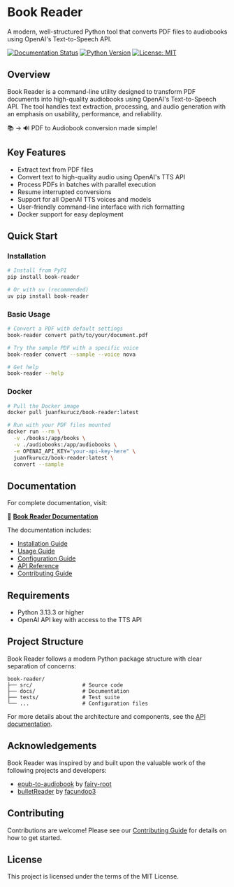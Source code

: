 # Book Reader

A modern, well-structured Python tool that converts PDF files to audiobooks using OpenAI's Text-to-Speech API.

[![Documentation Status](https://img.shields.io/badge/docs-latest-brightgreen.svg)](https://juanfkurucz.github.io/book-reader/)
[![Python Version](https://img.shields.io/badge/python-3.13.3-blue.svg)](https://www.python.org/downloads/)
[![License: MIT](https://img.shields.io/badge/License-MIT-yellow.svg)](https://opensource.org/licenses/MIT)

## Overview

Book Reader is a command-line utility designed to transform PDF documents into high-quality audiobooks using OpenAI's Text-to-Speech API. The tool handles text extraction, processing, and audio generation with an emphasis on usability, performance, and reliability.

📚 → 🔊 PDF to Audiobook conversion made simple!

## Key Features

- Extract text from PDF files
- Convert text to high-quality audio using OpenAI's TTS API
- Process PDFs in batches with parallel execution
- Resume interrupted conversions
- Support for all OpenAI TTS voices and models
- User-friendly command-line interface with rich formatting
- Docker support for easy deployment

## Quick Start

### Installation

```bash
# Install from PyPI
pip install book-reader

# Or with uv (recommended)
uv pip install book-reader
```

### Basic Usage

```bash
# Convert a PDF with default settings
book-reader convert path/to/your/document.pdf

# Try the sample PDF with a specific voice
book-reader convert --sample --voice nova

# Get help
book-reader --help
```

### Docker

```bash
# Pull the Docker image
docker pull juanfkurucz/book-reader:latest

# Run with your PDF files mounted
docker run --rm \
  -v ./books:/app/books \
  -v ./audiobooks:/app/audiobooks \
  -e OPENAI_API_KEY="your-api-key-here" \
  juanfkurucz/book-reader:latest \
  convert --sample
```

## Documentation

For complete documentation, visit:

📖 **[Book Reader Documentation](https://juanfkurucz.github.io/book-reader/)**

The documentation includes:
- [Installation Guide](https://juanfkurucz.github.io/book-reader/installation/)
- [Usage Guide](https://juanfkurucz.github.io/book-reader/usage/)
- [Configuration Guide](https://juanfkurucz.github.io/book-reader/configuration/)
- [API Reference](https://juanfkurucz.github.io/book-reader/api/)
- [Contributing Guide](https://juanfkurucz.github.io/book-reader/contributing/)

## Requirements

- Python 3.13.3 or higher
- OpenAI API key with access to the TTS API

## Project Structure

Book Reader follows a modern Python package structure with clear separation of concerns:

```
book-reader/
├── src/                # Source code
├── docs/               # Documentation
├── tests/              # Test suite
└── ...                 # Configuration files
```

For more details about the architecture and components, see the [API documentation](https://juanfkurucz.github.io/book-reader/api/).

## Acknowledgements

Book Reader was inspired by and built upon the valuable work of the following projects and developers:

- [epub-to-audiobook](https://github.com/fairy-root/epub-to-audiobook) by [fairy-root](https://github.com/fairy-root)
- [bulletReader](https://github.com/facundop3/bulletReader) by [facundop3](https://github.com/facundop3)

## Contributing

Contributions are welcome! Please see our [Contributing Guide](https://juanfkurucz.github.io/book-reader/contributing/) for details on how to get started.

## License

This project is licensed under the terms of the MIT License.
